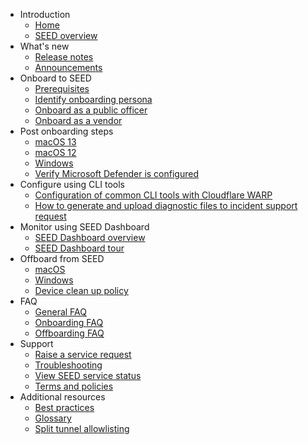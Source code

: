 - Introduction
  - [Home](README.md)
  - [SEED overview](overview)
- What's new
  - [Release notes](release-notes)
  - [Announcements](announcements)
- Onboard to SEED
  - [Prerequisites](prerequisites-for-onboarding)
  - [Identify onboarding persona](/onboard-device/identify-onboarding-persona.md)
  - [Onboard as a public officer](onboard-device/public-officer)
  - [Onboard as a vendor](onboard-device/vendor)
- Post onboarding steps  
  - [macOS 13](/post-onboarding-instructions/mac-os-13.md)
  - [macOS 12](/post-onboarding-instructions/mac-os.md)
  - [Windows](/post-onboarding-instructions/windows.md)
  - [Verify Microsoft Defender is configured](/post-onboarding-instructions/verify-microsoft-defender-is-configured-correctly-for-your-os.md)
- Configure using CLI tools
  - [Configuration of common CLI tools with Cloudflare WARP](/configure-cli-tools/configuration-of-common-developer-cli-tools-with-cloudflare-warp.md)
  - [How to generate and upload diagnostic files to incident support request](/configure-cli-tools/how-to-generate-and-upload-diagnostic-files-to-incident-support-request.md)
- Monitor using SEED Dashboard
  - [SEED Dashboard overview](/seed-dashboard/seed-overview.md)
  - [SEED Dashboard tour](/seed-dashboard/seed-dashboard-tour.md)
- Offboard from SEED
  - [macOS](/offboard-device/mac-os.md)
  - [Windows](/offboard-device/windows.md)
  - [Device clean up policy](/offboard-device/device-clean-up-policy.md)
- FAQ
  - [General FAQ](/faqs/general-faq.md)
  - [Onboarding FAQ](/faqs/onboarding-faq.md)
  - [Offboarding FAQ](/faqs/seed-offboarding-faq.md)
- Support
  - [Raise a service request](raise-an-incident-support-request)
  -  [Troubleshooting](/faqs/troubleshooting.md)
  - [View SEED service status](seed-status)
  - [Terms and policies](additional-resources/terms-and-policies.md)
- Additional resources 
  - [Best practices](/additional-resources/best-practices.md)
  - [Glossary](additional-resources/glossary)
  - [Split tunnel allowlisting](additional-resources/split-tunnel-allowlist)
  
